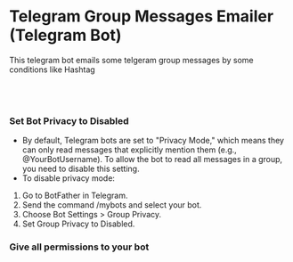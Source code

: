 # Telegram Group Messages Emailer (Telegram Bot)
This telegram bot emails some telgeram group messages by some conditions like Hashtag  
<br>
<br>
<br>

### Set Bot Privacy to Disabled
* By default, Telegram bots are set to "Privacy Mode," which means they can only read messages that explicitly mention them (e.g., @YourBotUsername). To allow the bot to read all messages in a group, you need to disable this setting.
* To disable privacy mode:
1. Go to BotFather in Telegram.
2. Send the command /mybots and select your bot.
3. Choose Bot Settings > Group Privacy.
4. Set Group Privacy to Disabled.

### Give all permissions to your bot
